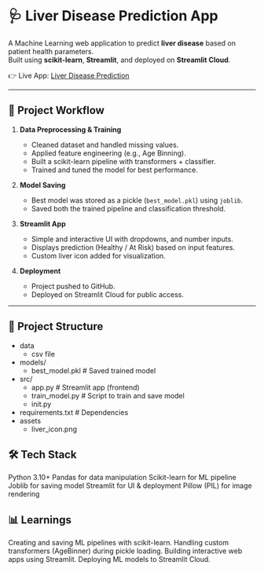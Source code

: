 # 🩺 Liver Disease Prediction App

A Machine Learning web application to predict **liver disease** based on patient health parameters.  
Built using **scikit-learn**, **Streamlit**, and deployed on **Streamlit Cloud**.  

👉 Live App: [Liver Disease Prediction](https://liver-disease-prediction-1.streamlit.app/)

---

## 🚀 Project Workflow

1. **Data Preprocessing & Training**
   - Cleaned dataset and handled missing values.
   - Applied feature engineering (e.g., Age Binning).
   - Built a scikit-learn pipeline with transformers + classifier.
   - Trained and tuned the model for best performance.

2. **Model Saving**
   - Best model was stored as a pickle (`best_model.pkl`) using `joblib`.
   - Saved both the trained pipeline and classification threshold.

3. **Streamlit App**
   - Simple and interactive UI with dropdowns, and number inputs.
   - Displays prediction (Healthy / At Risk) based on input features.
   - Custom liver icon added for visualization.

4. **Deployment**
   - Project pushed to GitHub.
   - Deployed on Streamlit Cloud for public access.

---

## 📂 Project Structure

- data
   - csv file
- models/
   - best_model.pkl # Saved trained model
- src/
   -  app.py # Streamlit app (frontend)
   -  train_model.py # Script to train and save model
   - init.py
- requirements.txt # Dependencies
- assets
   - liver_icon.png   

## 🛠️ Tech Stack
  Python 3.10+
  Pandas for data manipulation
  Scikit-learn for ML pipeline
  Joblib for saving model
  Streamlit for UI & deployment
  Pillow (PIL) for image rendering

## 📊 Learnings
Creating and saving ML pipelines with scikit-learn.
Handling custom transformers (AgeBinner) during pickle loading.
Building interactive web apps using Streamlit.
Deploying ML models to Streamlit Cloud.
